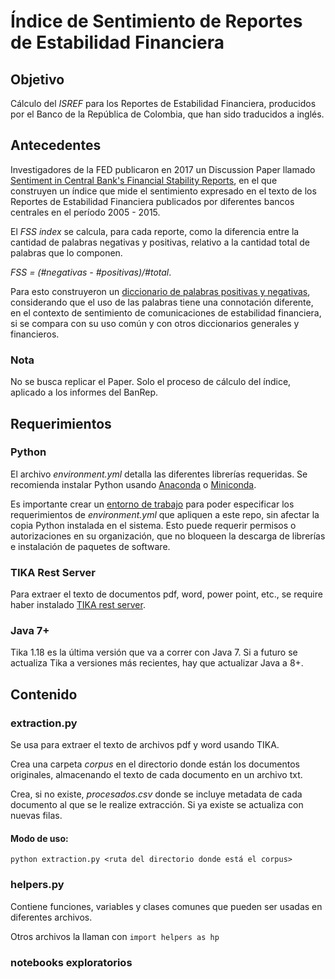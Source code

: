 # Índice de Sentimiento de Reportes de Estabilidad Financiera

## Objetivo
Cálculo del *ISREF* para los Reportes de Estabilidad Financiera, producidos por el Banco de la República de Colombia, que han sido traducidos a inglés.

## Antecedentes

Investigadores de  la FED publicaron en 2017 un Discussion Paper llamado
[Sentiment in Central Bank's Financial Stability Reports](https://www.federalreserve.gov/econres/ifdp/files/ifdp1203.pdf), en el que construyen un índice que mide el sentimiento expresado en el texto de los Reportes de Estabilidad Financiera publicados por diferentes bancos centrales en el período 2005 - 2015.

El *FSS index* se calcula, para cada reporte, como la diferencia entre la cantidad de palabras negativas y positivas, relativo a la cantidad total de palabras que lo componen.

*FSS = (#negativas - #positivas)/#total*.

 Para esto construyeron un [diccionario de palabras positivas y negativas](https://www.federalreserve.gov/econres/ifdp/files/ifdp1203-appendix.xlsx), considerando que el uso de las palabras tiene una connotación diferente, en el contexto de sentimiento de comunicaciones de estabilidad financiera, si se compara con su uso común y con otros diccionarios generales y financieros.

 ### Nota
No se busca replicar el Paper. Solo el proceso de cálculo del índice, aplicado a los informes del BanRep.

## Requerimientos

### Python
El archivo *environment.yml* detalla las diferentes librerías requeridas. Se recomienda instalar Python usando [Anaconda](https://www.anaconda.com/download/#windows) o [Miniconda](https://conda.io/miniconda.html).

Es importante crear un [entorno de trabajo](https://conda.io/docs/user-guide/tasks/manage-environments.html) para poder especificar los requerimientos de *environment.yml* que apliquen a este repo, sin afectar la copia Python instalada en el sistema. Esto puede requerir permisos o autorizaciones en su organización, que no bloqueen la descarga de librerías e instalación de paquetes de software.

### TIKA Rest Server
Para extraer el texto de documentos pdf, word, power point, etc., se require haber instalado [TIKA rest server](http://www.apache.org/dyn/closer.cgi/tika/tika-server-1.18.jar).

### Java 7+
Tika 1.18 es la última versión que va a correr con Java 7. Si a futuro se actualiza Tika a versiones más recientes, hay que actualizar Java a 8+.

## Contenido
### extraction.py
Se usa para extraer el texto de archivos pdf y word usando TIKA.

Crea una carpeta *corpus* en el directorio donde están los documentos originales, almacenando el texto de cada documento en un archivo txt.

Crea, si no existe, *procesados.csv* donde se incluye metadata de cada documento al que se le realize extracción. Si ya existe se actualiza con nuevas filas.

#### Modo de uso:
````
python extraction.py <ruta del directorio donde está el corpus>
````

### helpers.py
Contiene funciones, variables y clases comunes que pueden ser usadas en diferentes archivos.

Otros archivos la llaman con `import helpers as hp`

### notebooks exploratorios
